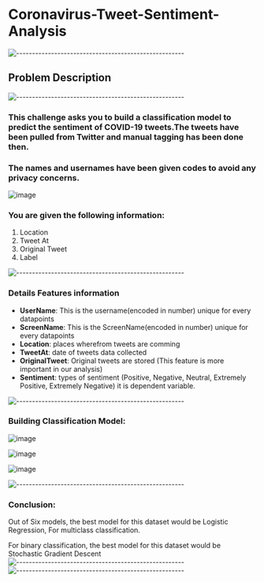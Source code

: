# Coronavirus-Tweet-Sentiment-Analysis
<p> </p>

![-----------------------------------------------------](https://raw.githubusercontent.com/andreasbm/readme/master/assets/lines/rainbow.png)
 


## <b> Problem Description </b>
![-----------------------------------------------------](https://raw.githubusercontent.com/andreasbm/readme/master/assets/lines/rainbow.png)


### This challenge asks you to build a classification model to predict the sentiment of COVID-19 tweets.The tweets have been pulled from Twitter and manual tagging has been done then.

### The names and usernames have been given codes to avoid any privacy concerns.

 
![image](https://encrypted-tbn0.gstatic.com/images?q=tbn:ANd9GcTPg12Ez2oI-87SqNNpJQxE6NZI0SpbKC4iTQ&usqp=CAU)


### You are given the following information:
1. Location
2. Tweet At
3. Original Tweet
4. Label

<p> </p>

![-----------------------------------------------------](https://raw.githubusercontent.com/andreasbm/readme/master/assets/lines/rainbow.png)
### **Details Features information**

* **UserName**: This is the username(encoded in number) unique for every datapoints
* **ScreenName**: This is the ScreenName(encoded in number) unique for every datapoints
* **Location**: places wherefrom tweets are comming
* **TweetAt**: date of tweets data collected
* **OriginalTweet**: Original tweets are stored (This feature is more important in our analysis)
* **Sentiment**: types of sentiment (Positive, Negative, Neutral, Extremely Positive, Extremely Negative) it is dependent variable.

![-----------------------------------------------------](https://raw.githubusercontent.com/andreasbm/readme/master/assets/lines/rainbow.png)

### **Building Classification Model**:

![image](https://media.springernature.com/full/springer-static/image/art%3A10.1038%2Fs41598-021-98396-9/MediaObjects/41598_2021_98396_Fig1_HTML.png)
 
![image](https://ars.els-cdn.com/content/image/1-s2.0-S156849462030692X-gr3a.jpg)

![image](https://pub.mdpi-res.com/epidemiologia/epidemiologia-02-00024/article_deploy/html/images/epidemiologia-02-00024-g001-550.jpg?1628144118)

![-----------------------------------------------------](https://raw.githubusercontent.com/andreasbm/readme/master/assets/lines/rainbow.png)


### **Conclusion**:
 

Out of Six models, the best model for this dataset would be Logistic Regression, For multiclass classification.

For binary classification, the best model for this dataset would be Stochastic Gradient Descent
![-----------------------------------------------------](https://raw.githubusercontent.com/andreasbm/readme/master/assets/lines/rainbow.png)
![-----------------------------------------------------](https://raw.githubusercontent.com/andreasbm/readme/master/assets/lines/rainbow.png)


